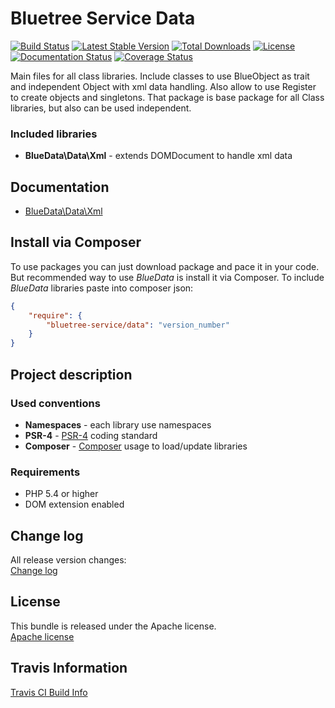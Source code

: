 Bluetree Service Data
============

[![Build Status](https://travis-ci.org/bluetree-service/data.svg)](https://travis-ci.org/bluetree-service/data)
[![Latest Stable Version](https://poser.pugx.org/bluetree-service/data/v/stable.svg)](https://packagist.org/packages/bluetree-service/data)
[![Total Downloads](https://poser.pugx.org/bluetree-service/data/downloads.svg)](https://packagist.org/packages/bluetree-service/data)
[![License](https://poser.pugx.org/bluetree-service/data/license.svg)](https://packagist.org/packages/bluetree-service/data)
[![Documentation Status](https://readthedocs.org/projects/class-kernel/badge/?version=latest)](https://readthedocs.org/projects/class-kernel/?badge=latest)
[![Coverage Status](https://coveralls.io/repos/bluetree-service/data/badge.svg)](https://coveralls.io/r/bluetree-service/data)

Main files for all class libraries. Include classes to use BlueObject as trait and
independent Object with xml data handling. Also allow to use Register to create
objects and singletons. That package is base package for all Class libraries, but
also can be used independent.

### Included libraries
* **BlueData\Data\Xml** - extends DOMDocument to handle xml data

Documentation
--------------
* [BlueData\Data\Xml](https://github.com/bluetree-service/data/wiki/BlueData_Data_Xml "Xml")

Install via Composer
--------------
To use packages you can just download package and pace it in your code. But recommended
way to use _BlueData_ is install it via Composer. To include _BlueData_
libraries paste into composer json:

```json
{
    "require": {
        "bluetree-service/data": "version_number"
    }
}
```

Project description
--------------

### Used conventions

* **Namespaces** - each library use namespaces
* **PSR-4** - [PSR-4](http://www.php-fig.org/psr/psr-4/) coding standard
* **Composer** - [Composer](https://getcomposer.org/) usage to load/update libraries

### Requirements

* PHP 5.4 or higher
* DOM extension enabled

Change log
--------------
All release version changes:  
[Change log](https://github.com/bluetree-service/data/wiki/Change-log "Change log")

License
--------------
This bundle is released under the Apache license.  
[Apache license](https://github.com/bluetree-service/data/LICENSE "Apache license")

Travis Information
--------------
[Travis CI Build Info](https://travis-ci.org/bluetree-service/data)
